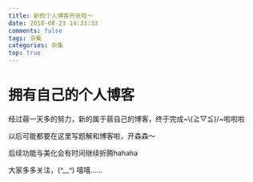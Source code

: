 ```yaml
---
title: 新的个人博客开张啦～
date: 2018-08-23 14:33:33
comments: false
tags: 杂集
categories: 杂集
top: true
---
```


# 拥有自己的个人博客

经过蒻一天多的努力，新的属于蒻自己的博客，终于完成~\\(≧▽≦)/~啦啦啦

  
以后可能都要在这里写题解和博客啦，开森森～
  
后续功能与美化会有时间继续折腾hahaha
  
大家多多关注，(*^__^*) 嘻嘻……
